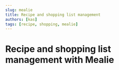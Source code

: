 ```yaml
---
slug: mealie
title: Recipe and shopping list management
authors: [kas]
tags: [recipe, shopping, mealie]
---
```


# Recipe and shopping list management with Mealie

